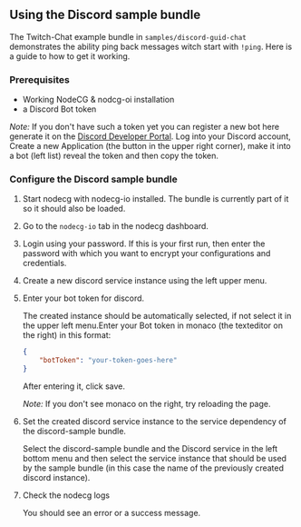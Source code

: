 ## Using the Discord sample bundle

The Twitch-Chat example bundle in `samples/discord-guid-chat` demonstrates the ability ping back messages witch start with `!ping`. Here is a guide to how to get it working.

### Prerequisites

* Working NodeCG & nodcg-oi installation
* a Discord Bot token

*Note:* If you don't have such a token yet you can register a new bot here generate it on the [Discord Developer Portal](https://discord.com/developers). Log into your Discord account, Create a new Application (the button in the upper right corner), make it into a bot (left list) reveal the token and then copy the token.

### Configure the Discord sample bundle
1. Start nodecg with nodecg-io installed. The bundle is currently part of it so it should also be loaded.

2. Go to the `nodecg-io` tab in the nodecg dashboard.

3. Login using your password. If this is your first run, then enter the password with which you want to encrypt your configurations and credentials.

4. Create a new discord service instance using the left upper menu.

5. Enter your bot token for discord.

   The created instance should be automatically selected, if not select it in the upper left menu.Enter your Bot token in monaco (the texteditor on the right) in this format:

   ```json
   {
       "botToken": "your-token-goes-here"
   }
   ```

   After entering it, click save.

   *Note:* If you don't see monaco on the right, try reloading the page.

6. Set the created discord service instance to the service dependency of the discord-sample bundle.

   Select the discord-sample bundle and the Discord service in the left bottom menu and then select the service instance that should be used by the sample bundle (in this case the name of the previously created discord instance).

7. Check the nodecg logs

   You should see an error or a success message.